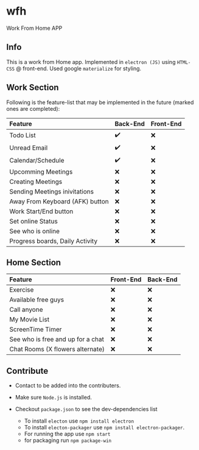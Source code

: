 # wfh

Work From Home APP

## Info

This is a work from Home app. Implemented in `electron (JS)` using `HTML-CSS` @ front-end. Used google `materialize` for styling.

## Work Section

Following is the feature-list that may be implemented in the future (marked ones are completed):

Feature | Back-End |  Front-End
:------------ | :------------- | :-------------
Todo List | :heavy_check_mark: | :x:
Unread Email | :heavy_check_mark: | :x:
Calendar/Schedule | :heavy_check_mark: | :x:
Upcomming Meetings | :x: | :x:
Creating Meetings | :x: | :x:
Sending Meetings inivitations | :x: | :x:
Away From Keyboard (AFK) button | :x: | :x:
Work Start/End button | :x: | :x:
Set online Status | :x: | :x:
See who is online | :x: | :x:
Progress boards, Daily Activity | :x: | :x:

## Home Section

Feature | Front-End | Back-End
:------------ | :------------- | :-------------
Exercise | :x: | :x:
Available free guys | :x: | :x:
Call anyone | :x: | :x:
My Movie List | :x: | :x:
ScreenTime Timer | :x: | :x:
See who is free and up for a chat | :x: | :x:
Chat Rooms (X flowers alternate) | :x: | :x:

## Contribute

- Contact to be added into the contributers.

- Make sure `Node.js` is installed.

- Checkout `package.json` to see the dev-dependencies list
  - To install `electon` use `npm install electron`
  - To install `electon-packager` use `npm install electron-packager`.
  - For running the app use `npm start`
  - for packaging run `npm package-win`
